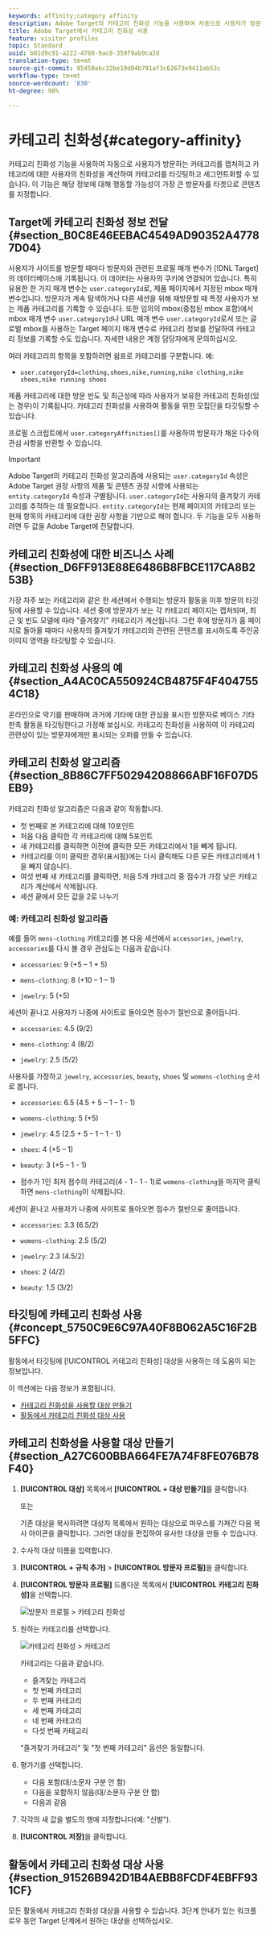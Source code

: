 ```yaml
---
keywords: affinity;category affinity
description: Adobe Target의 카테고리 친화성 기능을 사용하여 자동으로 사용자가 방문하는 카테고리를 캡처하고 카테고리에 대한 사용자의 친화성을 계산하여 카테고리를 타깃팅하고 세그먼트화할 수 있습니다. 이 기능은 해당 정보에 대해 행동할 가능성이 가장 큰 방문자를 타겟으로 콘텐츠를 지정합니다.
title: Adobe Target에서 카테고리 친화성 사용
feature: visitor profiles
topic: Standard
uuid: b81d9c91-a222-4768-9ac8-359f9ab9ca2d
translation-type: tm+mt
source-git-commit: 95450abc32be19d04b791af3c62673e9411ab53c
workflow-type: tm+mt
source-wordcount: '830'
ht-degree: 98%

---
```



# 카테고리 친화성{#category-affinity}

카테고리 친화성 기능을 사용하여 자동으로 사용자가 방문하는 카테고리를 캡처하고 카테고리에 대한 사용자의 친화성을 계산하여 카테고리를 타깃팅하고 세그먼트화할 수 있습니다. 이 기능은 해당 정보에 대해 행동할 가능성이 가장 큰 방문자를 타겟으로 콘텐츠를 지정합니다.

## Target에 카테고리 친화성 정보 전달 {#section_B0C8E46EEBAC4549AD90352A47787D04}

사용자가 사이트를 방문할 때마다 방문자와 관련된 프로필 매개 변수가 [!DNL Target]의 데이터베이스에 기록됩니다. 이 데이터는 사용자의 쿠키에 연결되어 있습니다. 특히 유용한 한 가지 매개 변수는 `user.categoryId`로, 제품 페이지에서 지정된 mbox 매개 변수입니다. 방문자가 계속 탐색하거나 다른 세션을 위해 재방문할 때 특정 사용자가 보는 제품 카테고리를 기록할 수 있습니다. 또한 임의의 mbox(중첩된 mbox 포함)에서 mbox 매개 변수 `user.categoryId`나 URL 매개 변수 `user.categoryId`로서 또는 글로벌 mbox를 사용하는 Target 페이지 매개 변수로 카테고리 정보를 전달하여 카테고리 정보를 기록할 수도 있습니다. 자세한 내용은 계정 담당자에게 문의하십시오.

여러 카테고리의 항목을 포함하려면 쉼표로 카테고리를 구분합니다. 예:

* `user.categoryId=clothing,shoes,nike,running,nike clothing,nike shoes,nike running shoes`

제품 카테고리에 대한 방문 빈도 및 최근성에 따라 사용자가 보유한 카테고리 친화성(있는 경우)이 기록됩니다. 카테고리 친화성을 사용하여 활동을 위한 모집단을 타깃팅할 수 있습니다.

프로필 스크립트에서 `user.categoryAffinities[]`를 사용하여 방문자가 채운 다수의 관심 사항을 반환할 수 있습니다.

>[!IMPORTANT]
>
>Adobe Target의 카테고리 친화성 알고리즘에 사용되는 `user.categoryId` 속성은 Adobe Target 권장 사항의 제품 및 콘텐츠 권장 사항에 사용되는 `entity.categoryId` 속성과 구별됩니다. `user.categoryId`는 사용자의 즐겨찾기 카테고리를 추적하는 데 필요합니다. `entity.categoryId`는 현재 페이지의 카테고리 또는 현재 항목의 카테고리에 대한 권장 사항을 기반으로 해야 합니다. 두 기능을 모두 사용하려면 두 값을 Adobe Target에 전달합니다.

## 카테고리 친화성에 대한 비즈니스 사례 {#section_D6FF913E88E6486B8FBCE117CA8B253B}

가장 자주 보는 카테고리와 같은 한 세션에서 수행되는 방문자 활동을 이후 방문의 타깃팅에 사용할 수 있습니다. 세션 중에 방문자가 보는 각 카테고리 페이지는 캡처되며, 최근 및 빈도 모델에 따라 &quot;즐겨찾기&quot; 카테고리가 계산됩니다. 그런 후에 방문자가 홈 페이지로 돌아올 때마다 사용자의 즐겨찾기 카테고리와 관련된 콘텐츠를 표시하도록 주인공 이미지 영역을 타깃팅할 수 있습니다.

## 카테고리 친화성 사용의 예 {#section_A4AC0CA550924CB4875F4F4047554C18}

온라인으로 악기를 판매하며 과거에 기타에 대한 관심을 표시한 방문자로 베이스 기타 판촉 활동을 타깃팅한다고 가정해 보십시오. 카테고리 친화성을 사용하여 이 카테고리 관련성이 있는 방문자에게만 표시되는 오퍼를 만들 수 있습니다.

## 카테고리 친화성 알고리즘 {#section_8B86C7FF50294208866ABF16F07D5EB9}

카테고리 친화성 알고리즘은 다음과 같이 작동합니다.

* 첫 번째로 본 카테고리에 대해 10포인트
* 처음 다음 클릭한 각 카테고리에 대해 5포인트
* 새 카테고리를 클릭하면 이전에 클릭한 모든 카테고리에서 1을 빼게 됩니다.
* 카테고리를 이미 클릭한 경우(표시됨)에는 다시 클릭해도 다른 모든 카테고리에서 1을 빼지 않습니다.
* 여섯 번째 새 카테고리를 클릭하면, 처음 5개 카테고리 중 점수가 가장 낮은 카테고리가 계산에서 삭제됩니다.
* 세션 끝에서 모든 값을 2로 나누기

### 예: 카테고리 친화성 알고리즘

예를 들어 `mens-clothing` 카테고리를 본 다음 세션에서 `accessories`, `jewelry`, `accessories`를 다시 볼 경우 관심도는 다음과 같습니다.

* `accessories`: 9 (+5 – 1 + 5)

* `mens-clothing`: 8 (+10 – 1 – 1)

* `jewelry`: 5 (+5)

세션이 끝나고 사용자가 나중에 사이트로 돌아오면 점수가 절반으로 줄어듭니다.

* `accessories`: 4.5 (9/2)

* `mens-clothing`: 4 (8/2)

* `jewelry`: 2.5 (5/2)

사용자를 가정하고 `jewelry`, `accessories`, `beauty`, `shoes` 및 `womens-clothing` 순서로 봅니다.

* `accessories`: 6.5 (4.5 + 5 – 1 – 1 - 1)

* `womens-clothing`: 5 (+5)

* `jewelry`: 4.5 (2.5 + 5 – 1 – 1 - 1)

* `shoes`: 4 (+5 – 1)

* `beauty`: 3 (+5 – 1 - 1)

* 점수가 1인 최저 점수의 카테고리(4 - 1 - 1 - 1)로 `womens-clothing`을 마지막 클릭하면 `mens-clothing`이 삭제됩니다.

세션이 끝나고 사용자가 나중에 사이트로 돌아오면 점수가 절반으로 줄어듭니다.

* `accessories`: 3.3 (6.5/2)

* `womens-clothing`: 2.5 (5/2)

* `jewelry`: 2.3 (4.5/2)

* `shoes`: 2 (4/2)

* `beauty`: 1.5 (3/2)

## 타깃팅에 카테고리 친화성 사용 {#concept_5750C9E6C97A40F8B062A5C16F2B5FFC}

활동에서 타깃팅에 [!UICONTROL 카테고리 친화성] 대상을 사용하는 데 도움이 되는 정보입니다.

이 섹션에는 다음 정보가 포함됩니다.

* [카테고리 친화성을 사용할 대상 만들기](/help/c-target/c-visitor-profile/category-affinity.md#section_A27C600BBA664FE7A74F8FE076B78F40)
* [활동에서 카테고리 친화성 대상 사용](/help/c-target/c-visitor-profile/category-affinity.md#section_91526B942D1B4AEBB8FCDF4EBFF931CF)

## 카테고리 친화성을 사용할 대상 만들기 {#section_A27C600BBA664FE7A74F8FE076B78F40}

1. **[!UICONTROL 대상]** 목록에서 **[!UICONTROL + 대상 만들기]**&#x200B;를 클릭합니다.

   또는

   기존 대상을 복사하려면 대상자 목록에서 원하는 대상으로 마우스를 가져간 다음 복사 아이콘을 클릭합니다. 그러면 대상을 편집하여 유사한 대상을 만들 수 있습니다.

1. 수사적 대상 이름을 입력합니다.
1. **[!UICONTROL + 규칙 추가]** > **[!UICONTROL 방문자 프로필]**&#x200B;을 클릭합니다.
1. **[!UICONTROL 방문자 프로필]** 드롭다운 목록에서 **[!UICONTROL 카테고리 친화성]**&#x200B;을 선택합니다.

   ![방문자 프로필 > 카테고리 친화성](assets/affinity.png)

1. 원하는 카테고리를 선택합니다.

   ![카테고리 친화성 > 카테고리](/help/c-target/c-visitor-profile/assets/affinity-category.png)

   카테고리는 다음과 같습니다.

   * 즐겨찾는 카테고리
   * 첫 번째 카테고리
   * 두 번째 카테고리
   * 세 번째 카테고리
   * 네 번째 카테고리
   * 다섯 번째 카테고리

   &quot;즐겨찾기 카테고리&quot; 및 &quot;첫 번째 카테고리&quot; 옵션은 동일합니다.

1. 평가기를 선택합니다.

   * 다음 포함(대/소문자 구분 안 함)
   * 다음을 포함하지 않음(대/소문자 구분 안 함)
   * 다음과 같음

1. 각각의 새 값을 별도의 행에 지정합니다(예: &quot;신발&quot;).
1. **[!UICONTROL 저장]**&#x200B;을 클릭합니다.

## 활동에서 카테고리 친화성 대상 사용 {#section_91526B942D1B4AEBB8FCDF4EBFF931CF}

모든 활동에서 카테고리 친화성 대상을 사용할 수 있습니다. 3단계 안내가 있는 워크플로우 동안 Target 단계에서 원하는 대상을 선택하십시오.
